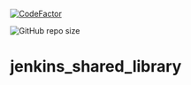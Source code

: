 [![CodeFactor](https://www.codefactor.io/repository/github/shurikg/jenkins_shared_library/badge)](https://www.codefactor.io/repository/github/shurikg/jenkins_shared_library)

![GitHub repo size](https://img.shields.io/github/repo-size/shurikg/jenkins_shared_library.svg)

# jenkins_shared_library
